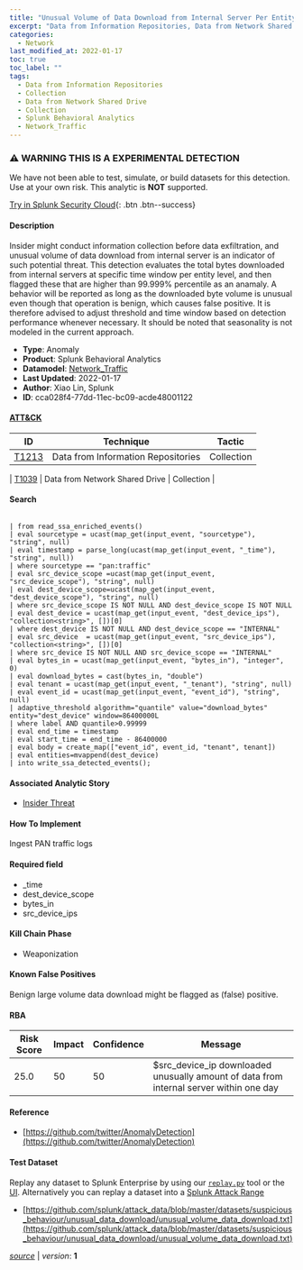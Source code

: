 ```yaml
---
title: "Unusual Volume of Data Download from Internal Server Per Entity"
excerpt: "Data from Information Repositories, Data from Network Shared Drive"
categories:
  - Network
last_modified_at: 2022-01-17
toc: true
toc_label: ""
tags:
  - Data from Information Repositories
  - Collection
  - Data from Network Shared Drive
  - Collection
  - Splunk Behavioral Analytics
  - Network_Traffic
---
```


### ⚠️ WARNING THIS IS A EXPERIMENTAL DETECTION
We have not been able to test, simulate, or build datasets for this detection. Use at your own risk. This analytic is **NOT** supported.


[Try in Splunk Security Cloud](https://www.splunk.com/en_us/cyber-security.html){: .btn .btn--success}

#### Description

Insider might conduct information collection before data exfiltration, and unusual volume of data download from internal server is an indicator of such potential threat. This detection evaluates the total bytes downloaded from internal servers at specific time window per entity level, and then flagged these that are higher than 99.999% percentile as an anamaly. A behavior will be reported as long as the downloaded byte volume is unusual even though that operation is benign, which causes false positive. It is therefore advised to adjust threshold and time window based on detection performance whenever necessary. It should be noted that seasonality is not modeled in the current approach.

- **Type**: Anomaly
- **Product**: Splunk Behavioral Analytics
- **Datamodel**: [Network_Traffic](https://docs.splunk.com/Documentation/CIM/latest/User/NetworkTraffic)
- **Last Updated**: 2022-01-17
- **Author**: Xiao Lin, Splunk
- **ID**: cca028f4-77dd-11ec-bc09-acde48001122


#### [ATT&CK](https://attack.mitre.org/)

| ID          | Technique   | Tactic         |
| ----------- | ----------- |--------------- |
| [T1213](https://attack.mitre.org/techniques/T1213/) | Data from Information Repositories | Collection |

| [T1039](https://attack.mitre.org/techniques/T1039/) | Data from Network Shared Drive | Collection |

#### Search

```

| from read_ssa_enriched_events() 
| eval sourcetype = ucast(map_get(input_event, "sourcetype"), "string", null) 
| eval timestamp = parse_long(ucast(map_get(input_event, "_time"), "string", null)) 
| where sourcetype == "pan:traffic" 
| eval src_device_scope =ucast(map_get(input_event, "src_device_scope"), "string", null) 
| eval dest_device_scope=ucast(map_get(input_event, "dest_device_scope"), "string", null) 
| where src_device_scope IS NOT NULL AND dest_device_scope IS NOT NULL 
| eval dest_device = ucast(map_get(input_event, "dest_device_ips"), "collection<string>", [])[0] 
| where dest_device IS NOT NULL AND dest_device_scope == "INTERNAL" 
| eval src_device  = ucast(map_get(input_event, "src_device_ips"), "collection<string>", [])[0] 
| where src_device IS NOT NULL AND src_device_scope == "INTERNAL" 
| eval bytes_in = ucast(map_get(input_event, "bytes_in"), "integer", 0) 
| eval download_bytes = cast(bytes_in, "double") 
| eval tenant = ucast(map_get(input_event, "_tenant"), "string", null) 
| eval event_id = ucast(map_get(input_event, "event_id"), "string", null) 
| adaptive_threshold algorithm="quantile" value="download_bytes" entity="dest_device" window=86400000L 
| where label AND quantile>0.99999 
| eval end_time = timestamp 
| eval start_time = end_time - 86400000 
| eval body = create_map(["event_id", event_id, "tenant", tenant]) 
| eval entities=mvappend(dest_device) 
| into write_ssa_detected_events();
```

#### Associated Analytic Story
* [Insider Threat](/stories/insider_threat)


#### How To Implement
Ingest PAN traffic logs

#### Required field
* _time
* dest_device_scope
* bytes_in
* src_device_ips


#### Kill Chain Phase
* Weaponization


#### Known False Positives
Benign large volume data download might be flagged as (false) positive.


#### RBA

| Risk Score  | Impact      | Confidence   | Message      |
| ----------- | ----------- |--------------|--------------|
| 25.0 | 50 | 50 | $src_device_ip downloaded unusually amount of data from internal server within one day |




#### Reference

* [https://github.com/twitter/AnomalyDetection](https://github.com/twitter/AnomalyDetection)



#### Test Dataset
Replay any dataset to Splunk Enterprise by using our [`replay.py`](https://github.com/splunk/attack_data#using-replaypy) tool or the [UI](https://github.com/splunk/attack_data#using-ui).
Alternatively you can replay a dataset into a [Splunk Attack Range](https://github.com/splunk/attack_range#replay-dumps-into-attack-range-splunk-server)

* [https://github.com/splunk/attack_data/blob/master/datasets/suspicious_behaviour/unusual_data_download/unusual_volume_data_download.txt](https://github.com/splunk/attack_data/blob/master/datasets/suspicious_behaviour/unusual_data_download/unusual_volume_data_download.txt)



[*source*](https://github.com/splunk/security_content/tree/develop/detections/experimental/network/unusual_volume_of_data_download_from_internal_server_per_entity.yml) \| *version*: **1**